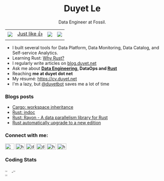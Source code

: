 <div align="center">
  <h1>Duyet Le</h1>
  <p>
    Data Engineer at Fossil.
  </p>

  <p>
    <table>
      <tr>
        <td>
          <img src="https://komarev.com/ghpvc/?username=duyet" />
        </td>
        <td>
          <a href="https://poll.fizzy.wtf/vote?duyet.vote=yes&redirect=https://github.com/duyet">
            Just like 👍
          </a>
        </td>
        <td>
          <img src="https://poll.fizzy.wtf/show?duyet.vote=yes" />
        </td>
        <td>
          <img src="https://poll.fizzy.wtf/count?duyet.vote=yes" />
        </td>
      </tr>
    </table>
  </p>
  
</div>

- I built several tools for Data Platform, Data Monitoring, Data Catalog, and Self-service Analytics.
- Learning Rust: [Why Rust?]
- I regularly write articles on [blog.duyet.net](https://blog.duyet.net)
- Ask me about **[Data Engineering], DataOps and [Rust]**
- Reaching **me at duyet dot net**
- My résumé: https://cv.duyet.net
- I'm a lazy, but [@duyetbot] saves me a lot of time

[Data Engineering]: https://blog.duyet.net/tag/data-engineer/
[Rust]: https://rust-tieng-viet.github.io
[Why Rust?]: https://blog.duyet.net/2021/11/rust-data-engineering.html
[@duyetbot]: https://github.com/duyetbot

### Blogs posts
<!-- BLOG-POST-LIST:START -->
- [Cargo: workspace inheritance](https://blog.duyet.net/2022/09/cargo-workspace-inheritance.html)
- [Rust: indoc](https://blog.duyet.net/2022/08/rust-indoc.html)
- [Rust: Rayon - A data parallelism library for Rust](https://blog.duyet.net/2022/08/rust-rayon.html)
- [Rust automatically upgrade to a new edition](https://blog.duyet.net/2022/05/rust-cargo-fix.html)
<!-- BLOG-POST-LIST:END -->

<p align="left">
<h3 align="left">Connect with me:</h3>
<a href="https://t.me/duyet" target="blank"><img align="center" src="https://cdn.jsdelivr.net/npm/simple-icons@6.7.0/icons/telegram.svg" alt="@duyet" height="20" width="30" /></a>
<a href="https://ko-fi.com/duyet" target="blank"><img align="center" src="https://cdn.jsdelivr.net/npm/simple-icons@6.7.0/icons/kofi.svg" alt="https://ko-fi.com/duyet" height="20" width="30" /></a>
<a href="https://twitter.com/_duyet" target="blank"><img align="center" src="https://cdn.jsdelivr.net/npm/simple-icons@6.7.0/icons/twitter.svg" alt="duyetdev" height="20" width="30" /></a>
<a href="https://linkedin.com/in/duyet" target="blank"><img align="center" src="https://cdn.jsdelivr.net/npm/simple-icons@6.7.0/icons/linkedin.svg" alt="duyet" height="20" width="30" /></a>
<a href="https://blog.duyet.net/rss.xml" target="blank"><img align="center" src="https://cdn.jsdelivr.net/npm/simple-icons@6.7.0/icons/rss.svg" alt="https://blog.duyet.net/rss.xml" height="20" width="30" /></a>
<a href="https://unsplash.com/@_duyet" target="blank"><img align="center" src="https://cdn.jsdelivr.net/npm/simple-icons@6.7.0/icons/unsplash.svg" alt="https://unsplash.com/@_duyet" height="20" width="30" /></a>

</p>

### Coding Stats

<div style="display: flex; flex-wrap: wrap">
  <a href="https://github.com/duyet">
  <img style="width: 32%" src="https://wakatime.com/share/@8d67d3f3-1ae6-4b1e-a8a1-32c57b3e05f9/e3bcf43a-620f-416f-b8ac-1f74fa16e4e2.png" />
  <img style="width: 32%" src="https://wakatime.com/share/@8d67d3f3-1ae6-4b1e-a8a1-32c57b3e05f9/5fd68fc4-d79a-432b-8ae0-8c2474b13de0.png" />
  <img style="width: 32%" src="https://github-readme-stats.vercel.app/api?username=duyet&show_icons=true&theme=vue&hide_border=true&custom_title=@duyet" />
  </a>
</div>
